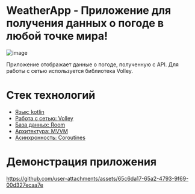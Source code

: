 # WeatherApp - Приложение для получения данных о погоде в любой точке мира!
![image](https://github.com/user-attachments/assets/00b034bf-21d7-4bb6-8b1f-85af81640e50)

Приложение отображает данные о погоде, полученную с API.
Для работы с сетью используется библиотека Volley.


# Стек технологий
- [Язык: kotlin]()
- [Работа с сетью: Volley]()
- [База данных: Room]()
- [Архитектура: MVVM]()
- [Асинхронность: Coroutines]()

 # Демонстрация приложения
https://github.com/user-attachments/assets/65c6da17-65a2-4793-9f69-00d327ecaa7e

